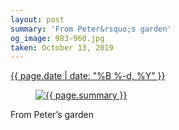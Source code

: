 ```yaml
---
layout: post
summary: 'From Peter&rsquo;s garden'
og_image: 983-960.jpg
taken: October 13, 2019
---
```


<div class="post">
 <time>
  <a href="/983">
   {{ page.date | date: "%B %-d, %Y" }}
  </a>
 </time>
 <a href="/983">
  <figure data-taken="10/13/2019">
   <img alt="{{ page.summary }}" sizes="(min-width: 700px) 50vw, calc(100vw - 2rem)" src="{{ site.assets_url }}/983-480.jpg" srcset="{{ site.assets_url }}/983-240.jpg 240w, {{ site.assets_url }}/983-480.jpg 480w, {{ site.assets_url }}/983-720.jpg 720w, {{ site.assets_url }}/983-960.jpg 960w"/>
  </figure>
 </a>
 <span>
  From Peter’s garden
 </span>
</div>
